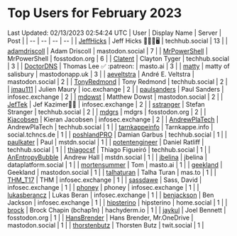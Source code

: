 # Top Users for February 2023
Last Updated: 02/13/2023 02:54:24 UTC
| User | Display Name | Server | Post |
| -- | -- | -- | -- |
| [JeffHicks](https://techhub.social/@JeffHicks) | Jeff Hicks 🐶🎼🍷🖥️ | techhub.social | 13 |
| [adamdriscoll](https://mastodon.social/@adamdriscoll) | Adam Driscoll | mastodon.social | 7 |
| [MrPowerShell](https://fosstodon.org/@MrPowerShell) | MrPowerShell | fosstodon.org | 6 |
| [Clatent](https://techhub.social/@Clatent) | Clayton Tyger | techhub.social | 3 |
| [DoctorDNS](https://masto.ai/@DoctorDNS) | Thomas Lee ✅ :patreon: | masto.ai | 3 |
| [matty](https://mastodonapp.uk/@matty) | matty of salisbury | mastodonapp.uk | 3 |
| [aeveltstra](https://mastodon.social/@aeveltstra) | André E. Veltstra | mastodon.social | 2 |
| [TonyRedmond](https://techhub.social/@TonyRedmond) | Tony Redmond | techhub.social | 2 |
| [jmau111](https://ioc.exchange/@jmau111) | Julien Maury | ioc.exchange | 2 |
| [paulsanders](https://infosec.exchange/@paulsanders) | Paul Sanders | infosec.exchange | 2 |
| [mdowst](https://mastodon.social/@mdowst) | Matthew Dowst | mastodon.social | 2 |
| [JefTek](https://infosec.exchange/@JefTek) | Jef Kazimer😶‍🌫️ | infosec.exchange | 2 |
| [sstranger](https://techhub.social/@sstranger) | Stefan Stranger | techhub.social | 2 |
| [mdgrs](https://fosstodon.org/@mdgrs) | mdgrs | fosstodon.org | 2 |
| [Kjacobsen](https://infosec.exchange/@Kjacobsen) | Kieran Jacobsen | infosec.exchange | 2 |
| [AndrewPlaTech](https://techhub.social/@AndrewPlaTech) | AndrewPlaTech | techhub.social | 1 |
| [tarnkappeinfo](https://social.tchncs.de/@tarnkappeinfo) | Tarnkappe.info | social.tchncs.de | 1 |
| [poshlandPRO](https://techhub.social/@poshlandPRO) | Damian Garbus | techhub.social | 1 |
| [paulkater](https://mstdn.social/@paulkater) | Paul | mstdn.social | 1 |
| [potentengineer](https://techhub.social/@potentengineer) | Daniel Ratliff | techhub.social | 1 |
| [thiagocsf](https://techhub.social/@thiagocsf) | Thiago Figueiró | techhub.social | 1 |
| [AnEntropyBubble](https://mstdn.social/@AnEntropyBubble) | Andrew Hall | mstdn.social | 1 |
| [jbelina](https://dataplatform.social/@jbelina) | jbelina | dataplatform.social | 1 |
| [mortensummer](https://masto.ai/@mortensummer) | Tom | masto.ai | 1 |
| [geekland](https://mastodon.social/@geekland) | Geekland | mastodon.social | 1 |
| [talhaturan](https://mas.to/@talhaturan) | Talha Turan | mas.to | 1 |
| [THM_T17](https://infosec.exchange/@THM_T17) | THM | infosec.exchange | 1 |
| [sassdawe](https://infosec.exchange/@sassdawe) | Sass, David | infosec.exchange | 1 |
| [phoney](https://infosec.exchange/@phoney) | phoney | infosec.exchange | 1 |
| [lukasberancz](https://infosec.exchange/@lukasberancz) | Lukas Beran | infosec.exchange | 1 |
| [benjackson](https://infosec.exchange/@benjackson) | Ben Jackson | infosec.exchange | 1 |
| [hipsterino](https://home.social/@hipsterino) | hipsterino | home.social | 1 |
| [brock](https://hachyderm.io/@brock) | Brock Chapin (bchap1n) | hachyderm.io | 1 |
| [jaykul](https://fosstodon.org/@jaykul) | Joel Bennett | fosstodon.org | 1 |
| [HansBrender](https://mastodon.social/@HansBrender) | Hans Brender, Mr.OneDrive | mastodon.social | 1 |
| [thorstenbutz](https://twit.social/@thorstenbutz) | Thorsten Butz | twit.social | 1 |
